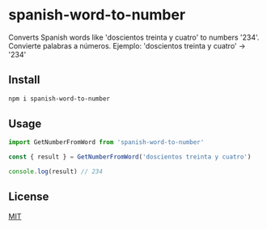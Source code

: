 # spanish-word-to-number

Converts Spanish words like 'doscientos treinta y cuatro' to numbers '234'.
Convierte palabras a números. Ejemplo: 'doscientos treinta y cuatro' -> '234'

## Install

```bash
npm i spanish-word-to-number
```

## Usage

```js
import GetNumberFromWord from 'spanish-word-to-number'

const { result } = GetNumberFromWord('doscientos treinta y cuatro')

console.log(result) // 234
```

## License

[MIT](http://vjpr.mit-license.org)
